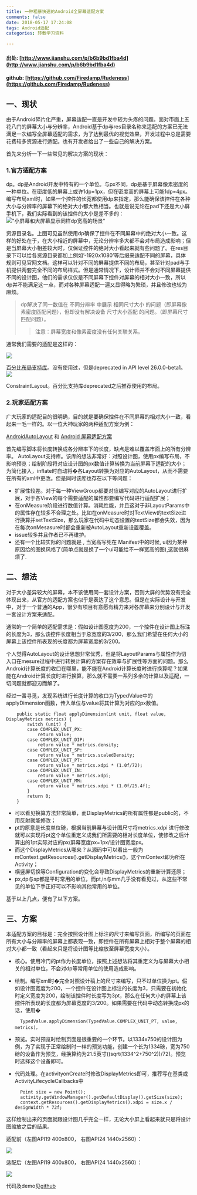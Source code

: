 ```yaml
---
title: 一种粗暴快速的Android全屏幕适配方案
comments: false
date: 2018-05-17 17:24:08
tags: Android适配
categories: 转载学习资料

---
```


#### 出处: [http://www.jianshu.com/p/b6b9bd1fba4d](http://www.jianshu.com/p/b6b9bd1fba4d)
#### github: [https://github.com/Firedamp/Rudeness](https://github.com/Firedamp/Rudeness)

## 一、现状 ##

由于Android碎片化严重，屏幕适配一直是开发中较为头疼的问题。面对市面上五花八门的屏幕大小与分辨率，Android基于dp与res目录名称来适配的方案已无法满足一次编写全屏幕适配的需求，为了达到最优的视觉效果，开发过程中总是需要花费较多资源进行适配。也有开发者给出了一些自己的解决方案。

<!-- more -->

首先来分析一下一些常见的解决方案的现状：

### 1.官方适配方案   ###

dp。dp是Android开发中特有的一个单位。与px不同，dp是基于屏幕像素密度的一种单位。在密度低的屏幕上或许1dp=1px，但在密度高的屏幕上可能1dp=4px。编写布局xml时，如果一个控件的长宽都使用dp来指定，那么能确保该控件在各种大小与分辨率的屏幕下的绝对大小都大致相当。也就是说无论在pad下还是大小屏手机下，我们实际看到的该控件的大小是差不多的：
!["小屏幕和大屏幕显示同样dp宽高的场景"](https://upload-images.jianshu.io/upload_images/2692140-1b35754155b610d6?imageMogr2/auto-orient/)

资源目录名。上图可见虽然使用dp确保了控件在不同屏幕中的绝对大小一致。这样的好处在于，在大小相近的屏幕中，无论分辨率多大都不会对布局造成影响；但是当屏幕大小相差较大时，仅保证控件的绝对大小看起来就有些问题了。在res目录下可以给各资源目录都加上例如’-1920x1080’等后缀来适配不同的屏幕，具体规则可见官网文档。这样可以针对不同的屏幕提供不同的布局，甚至针对pad与手机提供两套完全不同的布局样式。但是通常情况下，设计师并不会对不同屏幕提供不同的设计图，他们的需求仅仅是不同屏幕下控件对屏幕的相对大小一致，所以dp并不能满足这一点，而对各种屏幕适配一遍又显得略为繁琐，并且修改也较为麻烦。

>dp解决了同一数值在 不同分辨率 中展示 相同尺寸大小 的问题（即屏幕像素密度匹配问题），但却没有解决设备 尺寸大小匹配 的问题。（即屏幕尺寸匹配问题）。
>>注意：屏幕宽度和像素密度没有任何关联关系。

通常我们需要的适配是这样的：

![](https://upload-images.jianshu.io/upload_images/3490737-953d5d55e6a0c042.png?imageMogr2/auto-orient/strip%7CimageView2/2/w/700)

[百分比布局支持库](https://github.com/JulienGenoud/android-percent-support-lib-sample)。没有使用过，但是deprecated in API level 26.0.0-beta1。
![](http://zhaozehui.cn/images/blogiamges/image_1.png)

ConstraintLayout。百分比支持库deprecated之后推荐使用的布局。

### 2.玩家适配方案 ###

广大玩家的适配目的很明确，目的就是要确保控件在不同屏幕的相对大小一致，看起来一毛一样的。以一位大神玩家的两种适配方案为例：

[AndroidAutoLayout](https://github.com/hongyangAndroid/AndroidAutoLayout) 和 [Android 屏幕适配方案](https://blog.csdn.net/lmj623565791/article/details/45460089)

首先编写脚本将长度转换成各分辨率下的长度，缺点是难以覆盖市面上的所有分辨率。
AutoLayout支持库。该库的想法非常好：对照设计图，使用px编写布局，不影响预览；绘制阶段将对应设计图的px数值计算转换为当前屏幕下适配的大小；为简化接入，inflate时自动将�各Layout转换为对应的AutoLayout，从而不需要在所有的xml中更改。但是同时该库也存在以下等问题：

- 扩展性较差。对于每一种ViewGroup都要对应编写对应的AutoLayout进行扩展，对于各View的每个需要适配的属性都要编写代码进行适配扩展；
- 在onMeasure阶段进行数值计算。消耗性能，并且这对于非LayoutParams中的属性存在较多不合理之处。比如在onMeasure时对TextView的textSize进行换算并setTextSize，那么玩家在代码中动态设置的textSize都会失效，因为在每次onMesasure时都会重新被AutoLayout重新设置覆盖。
- issue较多并且作者已不再维护。
- 还有一个比较实际的问题就是 , 当宽高写死在 Manifest中的时候, ui因为某种原因给的图换风格了(简单点就是换了一个ui可能给不一样宽高的图),这就很麻烦了.

## 二、想法 ##
对于大小差异较大的屏幕，本不该使用同一套设计方案，否则大屏的优势没有完全体现出来，从官方的适配方案也似乎是表达了这个意思。但是在实际设计与开发中，对于一个普通的App，很少有项目有意愿有精力来对各屏幕来分别设计与开发一套设计方案来适配。

通常的一个简单的适配需求是：假如设计图宽度为200，一个控件在设计图上标注的长度为3，那么该控件长度相当于总宽度的3/200，那么我们希望在任何大小的屏幕上该控件所表现的长度都为屏幕宽度的3/200。

个人觉得AutoLayout的设计思想非常优秀，但是将LayoutParams与属性作为切入口在mesure过程中进行转换计算的方案存在效率与扩展性等方面的问题。那么Android计算长度的收口在哪里，能不能在Android计算长度时进行换算呢？如果能在Android计算长度时进行换算，那么就不需要一系列多余的计算以及适配，一切问题就都迎刃而解了。

经过一番寻觅，发现系统进行长度计算的收口为TypedValue中的applyDimension函数，传入单位与value将其计算为对应的px数值。

        public static float applyDimension(int unit, float value, DisplayMetrics metrics) {
            switch (unit) {
            case COMPLEX_UNIT_PX:
                return value;
            case COMPLEX_UNIT_DIP:
                return value * metrics.density;
            case COMPLEX_UNIT_SP:
                return value * metrics.scaledDensity;
            case COMPLEX_UNIT_PT:
                return value * metrics.xdpi * (1.0f/72);
            case COMPLEX_UNIT_IN:
                return value * metrics.xdpi;
            case COMPLEX_UNIT_MM:
                return value * metrics.xdpi * (1.0f/25.4f);
            }
            return 0;
        }

- 可以看见换算方法非常简单，而DisplayMetrics的所有属性都是public的，不用反射就能修改；
- pt的原意是长度单位磅，根据当前屏幕与设计图尺寸将metrics.xdpi 进行修改就可以实现将pt这个单位重定义成我们所需要的相对长度单位，使修改之后计算出的1pt实际对应的px/屏幕宽度px=1px/设计图宽度px。
- 而这个DisplayMetrics从哪来？从源码中可以看出一般为mContext.getResources().getDisplayMetrics()，这个mContext即为所在Activity；
- 横竖屏切换等Configuration的变化会导致DisplayMetrics的重新计算还原；
- px,dp与sp都是平时常用的单位，而pt,in与mm几乎没有看见过，从这些不常见的单位下手正好可以不影响其他常用的单位。

基于以上几点，便有了以下方案。

## 三、方案 ##

本适配方案的目标是：完全按照设计图上标注的尺寸来编写页面，所编写的页面在所有大小与分辨率的屏幕上都表现一致，即控件在所有屏幕上相对于整个屏幕的相对大小都一致（看起来只是将设计图等比缩放至屏幕宽度大小）。

- 核心。使用冷门的pt作为长度单位，按照上述想法将其重定义为与屏幕大小相关的相对单位，不会对dp等常用单位的使用造成影响。
- 绘制。编写xml时�完全对照设计稿上的尺寸来编写，只不过单位换为pt。假如设计图宽度为200，一个控件在设计图上标注的长度为3，只需要在初始化时定义宽度为200，绘制该控件时长度写为3pt，那么在任何大小的屏幕上该控件所表现的长度都为屏幕宽度的3/200。如果需要在代码中动态转换成px的话，使用�

        TypedValue.applyDimension(TypedValue.COMPLEX_UNIT_PT, value, metrics)。

- 预览。实时预览时绘制页面是很重要的一个环节。以1334x750的设计图为例，为了实现于正常绘制时一样的预览功能，创建一个长为1334磅，宽为750磅的设备作为预览，经换算约为21.5英寸((sqrt(1334^2+750^2))/72)。预览时选择这个设备即可。
- 代码处理。在activityonCreate时修改DisplayMetrics即可，推荐写在基类或ActivityLifecycleCallbacks中

        Point size = new Point();
        activity.getWindowManager().getDefaultDisplay().getSize(size);
        context.getResources().getDisplayMetrics().xdpi = size.x / designWidth * 72f;

这样绘制出来的页面就跟设计图几乎完全一样，无论大小屏上看起来就只是将设计图缩放之后的结果。

适配前（左图API19 400x800， 右图API24 1440x2560）：

![](https://upload-images.jianshu.io/upload_images/3490737-d5add2f4b91cc383.png?imageMogr2/auto-orient/strip%7CimageView2/2/w/700)

适配后（左图API19 400x800， 右图API24 1440x2560）：

![](https://upload-images.jianshu.io/upload_images/3490737-775011f0567ceb10.png?imageMogr2/auto-orient/strip%7CimageView2/2/w/700)

代码及demo见[github](https://github.com/Firedamp/Rudeness)







